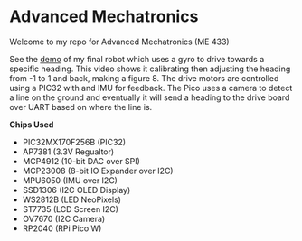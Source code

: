 # Advanced Mechatronics
Welcome to my repo for Advanced Mechatronics (ME 433)

See the [demo](https://youtube.com/shorts/6-6EqAZjXH0) of my final robot which uses a gyro to drive towards a specific heading.
This video shows it calibrating then adjusting the heading from -1 to 1 and back, making a figure 8.
The drive motors are controlled using a PIC32 with and IMU for feedback.
The Pico uses a camera to detect a line on the ground and eventually it will send a heading to the drive board over UART based on where the line is.

__Chips Used__
* PIC32MX170F256B (PIC32)
* AP7381 (3.3V Regualtor)
* MCP4912 (10-bit DAC over SPI)
* MCP23008 (8-bit IO Expander over I2C)
* MPU6050 (IMU over I2C)
* SSD1306 (I2C OLED Display)
* WS2812B (LED NeoPixels)
* ST7735 (LCD Screen I2C)
* OV7670 (I2C Camera)
* RP2040 (RPi Pico W)
